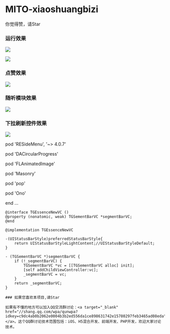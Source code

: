 # MITO-xiaoshuangbizi
你觉得赞，请Star

### 运行效果

![](https://github.com/KeenTeam1990/MITO/blob/master/PIC/IMG_2585.PNG)

![](https://github.com/KeenTeam1990/MITO/blob/master/PIC/IMG_2586.PNG)

### 点赞效果
![](https://github.com/KeenTeam1990/MITO/blob/master/PIC/IMG_2589.PNG)

### 随听模块效果
![](https://github.com/KeenTeam1990/MITO/blob/master/PIC/IMG_2590.PNG)

### 下拉刷新控件效果
![](https://github.com/KeenTeam1990/MITO/blob/master/PIC/IMG_2591.PNG)

pod 'RESideMenu', '~> 4.0.7'

pod 'DACircularProgress'

pod 'FLAnimatedImage'

pod 'Masonry'

pod 'pop'

pod 'Ono'

end
...


```objc
@interface TGEssenceNewVC ()
@property (nonatomic, weak) TGSementBarVC *segmentBarVC;
@end

@implementation TGEssenceNewVC

-(UIStatusBarStyle)preferredStatusBarStyle{
    return UIStatusBarStyleLightContent;//UIStatusBarStyleDefault;
}

- (TGSementBarVC *)segmentBarVC {
    if (!_segmentBarVC) {
        TGSementBarVC *vc = [[TGSementBarVC alloc] init];
        [self addChildViewController:vc];
        _segmentBarVC = vc;
    }
    return _segmentBarVC;
}

### 如果您喜欢本项目,请Star

如果有不懂的地方可以加入QQ交流群讨论：<a target="_blank" href="//shang.qq.com/wpa/qunwpa?idkey=c9dc4ab0b2062e0004b3b2ed556da1ce898631742e15780297feb3465ad08eda">**812144991**</a>。这个QQ群讨论技术范围包括：iOS、H5混合开发、前端开发、PHP开发，欢迎大家讨论技术。

